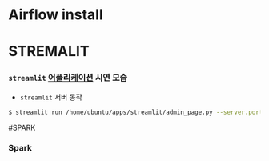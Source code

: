 # Airflow install

# STREMALIT
### `streamlit` [어플리케이션](http://3.38.92.60:8501/) 시연 모습

- `streamlit` 서버 동작

```bash
$ streamlit run /home/ubuntu/apps/streamlit/admin_page.py --server.port 8501
```

#SPARK

### Spark


